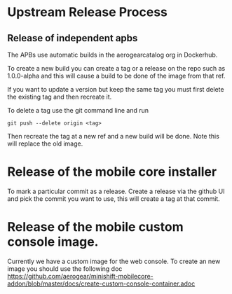 # Upstream Release Process

## Release of independent apbs

The APBs use automatic builds in the aerogearcatalog org in Dockerhub.

To create a new build you can create a tag or a release on the repo such as 1.0.0-alpha and this will cause a build to be done of the image from that ref. 


If you want to update a version but keep the same tag you must first delete the existing tag and then recreate it.

To delete a tag use the git command line and run

```
git push --delete origin <tag>

```
Then recreate the tag at a new ref and a new build will be done. Note this will replace the old image.


# Release of the mobile core installer

To mark a particular commit as a release. Create a release via the github UI and pick the commit you want to use, this will create a tag at that commit.

# Release of the mobile custom console image.
Currently we have a custom image for the web console. To create an new image you should use the following doc
https://github.com/aerogear/minishift-mobilecore-addon/blob/master/docs/create-custom-console-container.adoc